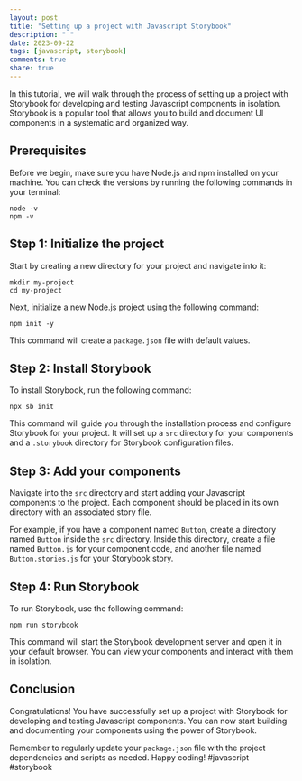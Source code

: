 ```yaml
---
layout: post
title: "Setting up a project with Javascript Storybook"
description: " "
date: 2023-09-22
tags: [javascript, storybook]
comments: true
share: true
---
```


In this tutorial, we will walk through the process of setting up a project with Storybook for developing and testing Javascript components in isolation. Storybook is a popular tool that allows you to build and document UI components in a systematic and organized way.

## Prerequisites

Before we begin, make sure you have Node.js and npm installed on your machine. You can check the versions by running the following commands in your terminal:

```
node -v
npm -v
```

## Step 1: Initialize the project

Start by creating a new directory for your project and navigate into it:

```
mkdir my-project
cd my-project
```

Next, initialize a new Node.js project using the following command:

```
npm init -y
```

This command will create a `package.json` file with default values.

## Step 2: Install Storybook

To install Storybook, run the following command:

```
npx sb init
```

This command will guide you through the installation process and configure Storybook for your project. It will set up a `src` directory for your components and a `.storybook` directory for Storybook configuration files.

## Step 3: Add your components

Navigate into the `src` directory and start adding your Javascript components to the project. Each component should be placed in its own directory with an associated story file.

For example, if you have a component named `Button`, create a directory named `Button` inside the `src` directory. Inside this directory, create a file named `Button.js` for your component code, and another file named `Button.stories.js` for your Storybook story.

## Step 4: Run Storybook

To run Storybook, use the following command:

```
npm run storybook
```

This command will start the Storybook development server and open it in your default browser. You can view your components and interact with them in isolation.

## Conclusion

Congratulations! You have successfully set up a project with Storybook for developing and testing Javascript components. You can now start building and documenting your components using the power of Storybook.

Remember to regularly update your `package.json` file with the project dependencies and scripts as needed. Happy coding! #javascript #storybook